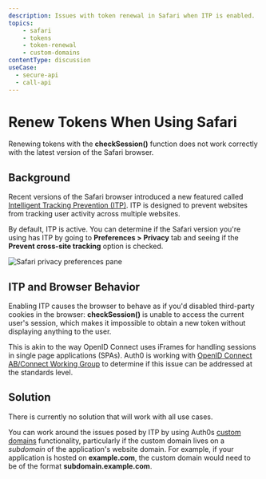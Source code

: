 ```yaml
---
description: Issues with token renewal in Safari when ITP is enabled.
topics:
    - safari
    - tokens
    - token-renewal
    - custom-domains
contentType: discussion
useCase:
  - secure-api
  - call-api
---
```

# Renew Tokens When Using Safari

Renewing tokens with the **checkSession()** function does not work correctly with the latest version of the Safari browser.

## Background

Recent versions of the Safari browser introduced a new featured called [Intelligent Tracking Prevention (ITP)](https://webkit.org/blog/8142/intelligent-tracking-prevention-1-1/). ITP is designed to prevent websites from tracking user activity across multiple websites.

By default, ITP is active. You can determine if the Safari version you're using has ITP by going to **Preferences > Privacy** tab and seeing if the **Prevent cross-site tracking** option is checked.

![Safari privacy preferences pane](/media/articles/api-auth/safari-privacy-preferences.png)

## ITP and Browser Behavior

Enabling ITP causes the browser to behave as if you'd disabled third-party cookies in the browser: **checkSession()** is unable to access the current user's session, which makes it impossible to obtain a new token without displaying anything to the user.

This is akin to the way OpenID Connect uses iFrames for handling sessions in single page applications (SPAs). Auth0 is working with [OpenID Connect AB/Connect Working Group](http://openid.net/wg/connect/) to determine if this issue can be addressed at the standards level.

## Solution

There is currently no solution that will work with all use cases.

You can work around the issues posed by ITP by using Auth0s [custom domains](/custom-domains) functionality, particularly if the custom domain lives on a *subdomain* of the application's website domain. For example, if your application is hosted on **example.com**, the custom domain would need to be of the format **subdomain.example.com**.